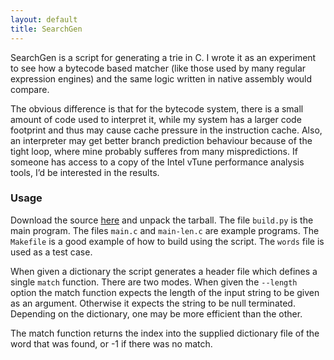 ```yaml
---
layout: default
title: SearchGen
---
```


SearchGen is a script for generating a trie in C. I wrote it as an
experiment to see how a bytecode based matcher (like those used by
many regular expression engines) and the same logic written in native
assembly would compare.

The obvious difference is that for the bytecode system, there is a
small amount of code used to interpret it, while my system has a
larger code footprint and thus may cause cache pressure in the
instruction cache. Also, an interpreter may get better branch
prediction behaviour because of the tight loop, where mine probably
sufferes from many mispredictions. If someone has access to a copy of
the Intel vTune performance analysis tools, I’d be interested in the
results.

### Usage

Download the source [here](/~reillyeon/files/searchgen-0.1.tar.gz) and
unpack the tarball. The file <code>build.py</code> is the main
program. The files <code>main.c</code> and <code>main-len.c</code> are
example programs. The <code>Makefile</code> is a good example of how
to build using the script. The <code>words</code> file is used as a
test case.

When given a dictionary the script generates a header file which
defines a single <code>match</code> function. There are two
modes. When given the <code>--length</code> option the match function
expects the length of the input string to be given as an
argument. Otherwise it expects the string to be null
terminated. Depending on the dictionary, one may be more efficient
than the other.

The match function returns the index into the supplied dictionary file
of the word that was found, or -1 if there was no match.